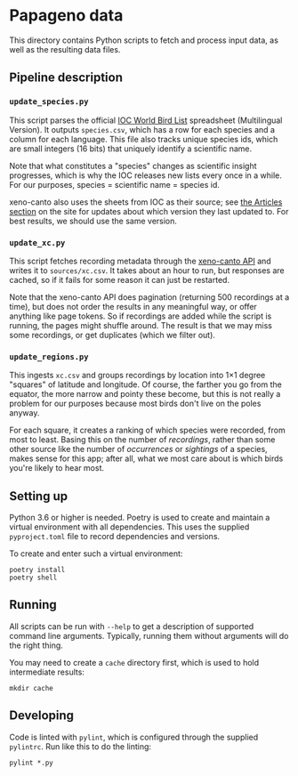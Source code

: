 Papageno data
=============

This directory contains Python scripts to fetch and process input data, as well
as the resulting data files.

Pipeline description
--------------------

### `update_species.py`

This script parses the official [IOC World Bird
List](https://www.worldbirdnames.org/ioc-lists/master-list-2/) spreadsheet
(Multilingual Version). It outputs `species.csv`, which has a row for each
species and a column for each language. This file also tracks unique species
ids, which are small integers (16 bits) that uniquely identify a scientific
name.

Note that what constitutes a "species" changes as scientific insight
progresses, which is why the IOC releases new lists every once in a while. For
our purposes, species = scientific name = species id.

xeno-canto also uses the sheets from IOC as their source; see [the Articles
section](https://www.xeno-canto.org/articles) on the site for updates about
which version they last updated to. For best results, we should use the same
version.

### `update_xc.py`

This script fetches recording metadata through the [xeno-canto
API](https://www.xeno-canto.org/explore/api) and writes it to `sources/xc.csv`.
It takes about an hour to run, but responses are cached, so if it fails for
some reason it can just be restarted.

Note that the xeno-canto API does pagination (returning 500 recordings at a
time), but does not order the results in any meaningful way, or offer anything
like page tokens. So if recordings are added while the script is running, the
pages might shuffle around. The result is that we may miss some recordings, or
get duplicates (which we filter out).

### `update_regions.py`

This ingests `xc.csv` and groups recordings by location into 1×1 degree
"squares" of latitude and longitude. Of course, the farther you go from the
equator, the more narrow and pointy these become, but this is not really a
problem for our purposes because most birds don't live on the poles anyway.

For each square, it creates a ranking of which species were recorded, from most
to least. Basing this on the number of _recordings_, rather than some other
source like the number of _occurrences_ or _sightings_ of a species, makes
sense for this app; after all, what we most care about is which birds you're
likely to hear most.

Setting up
----------

Python 3.6 or higher is needed. Poetry is used to create and maintain a virtual
environment with all dependencies. This uses the supplied `pyproject.toml` file
to record dependencies and versions.

To create and enter such a virtual environment:

    poetry install
    poetry shell

Running
-------

All scripts can be run with `--help` to get a description of supported command
line arguments. Typically, running them without arguments will do the right
thing.

You may need to create a `cache` directory first, which is used to hold
intermediate results:

    mkdir cache

Developing
----------

Code is linted with `pylint`, which is configured through the supplied
`pylintrc`. Run like this to do the linting:

    pylint *.py
